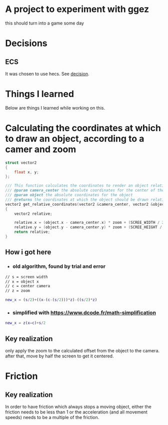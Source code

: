 # A project to experiment with ggez
this should turn into a game some day

# Decisions
## ECS
It was chosen to use hecs. See [decision](docs/decisions/ecs_libraries/decision.md).

# Things I learned

Below are things I learned while working on this.

# Calculating the coordinates at which to draw an object, according to a camer and zoom

```cpp
struct vector2
{
    float x, y;
};

/// This function calculates the coordinates to render an object relative to the camera with zoom
/// @param camera_center the absolute coordinates for the center of the camera
/// @param object the absolute coordinates for the object
/// @returns the coordinates at which the object should be drawn relative to the camera with the given zoom
vector2 get_relative_coordinates(vector2 &camera_center, vector2 &object)
{
    vector2 relative;

    relative.x = (object.x - camera_center.x) * zoom + (SCREE_WIDTH / 2);
    relative.y = (object.y - camera_center.y) * zoom + (SCREE_HEIGHT / 2);
    return relative;
}
```

## How i got here

- ### old algorithm, found by trial and error
```txt
// s = screen width
// x = object x
// c = center camera
// z = zoom
```
```matlab
new_x = (s/2)+((x-(c-(s/2)))*z)-((s/2)*z)
```

- ### simplified with https://www.dcode.fr/math-simplification
```matlab
new_x = z(x−c)+s/2
```

## Key realization

only apply the zoom to the calculated offset from the object to the camera.
after that, move by half the screen to get it centered.

# Friction

## Key realization

In order to have friction which always stops a moving object, either the friction needs to be less than 1 or
the acceleration (and all movement speeds) needs to be a multiple of the friction.